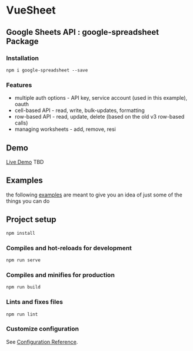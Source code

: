 # VueSheet

## Google Sheets API : google-spreadsheet Package

### Installation 

``` npm i google-spreadsheet --save ```

### Features

- multiple auth options - API key, service account (used in this example), oauth
- cell-based API - read, write, bulk-updates, formatting
- row-based API - read, update, delete (based on the old v3 row-based calls)
- managing worksheets - add, remove, resi

## Demo

[Live Demo]() TBD

## Examples 

the following [examples](https://www.npmjs.com/package/google-spreadsheet#examples) are meant to give you an idea of just some of the things you can do

## Project setup
```
npm install
```

### Compiles and hot-reloads for development
```
npm run serve
```

### Compiles and minifies for production
```
npm run build
```

### Lints and fixes files
```
npm run lint
```

### Customize configuration
See [Configuration Reference](https://cli.vuejs.org/config/).
